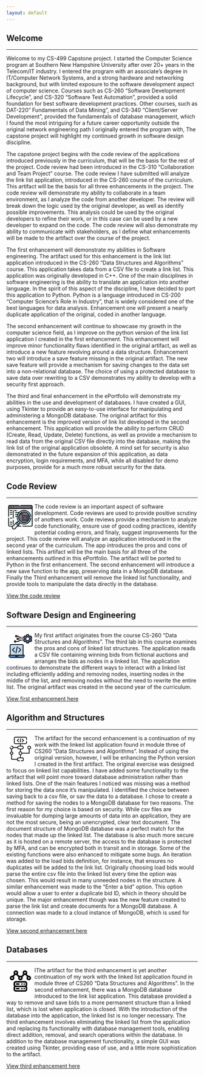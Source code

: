 ```yaml
---
layout: default
---
```


## Welcome
---

Welcome to my CS-499 Capstone project.  I started the Computer Science program at Southern New Hampshire University after over 20+ years in the Telecom/IT industry.  I entered the program with an associate’s degree in IT/Computer Network Systems, and a strong hardware and networking background, but with limited exposure to the software development aspect of computer science.  Courses such as CS-260 “Software Development Lifecycle”, and CS-320 “Software Test Automation”, provided a solid foundation for best software development practices.  Other courses, such as DAT-220” Fundamentals of Data Mining”, and CS-340 “Client/Server Development”, provided the fundamentals of database management, which I found the most intriguing for a future career opportunity outside the original network engineering path I originally entered the program with,  The capstone project will highlight my continued growth in software design discipline.  

The capstone project begins with the code review of the applications introduced previously in the curriculum, that will be the basis for the rest of the project.  Code review had been introduced in the CS-310 “Collaboration and Team Project” course.  The code review I have submitted will analyze the link list application, introduced in the CS-260 course of the curriculum.  This artifact will be the basis for all three enhancements in the project.  The code review will demonstrate my ability to collaborate in a team environment, as I analyze the code from another developer.  The review will break down the logic used by the original developer, as well as identify possible improvements.  This analysis could be used by the original developers to refine their work, or in this case can be used by a new developer to expand on the code.  The code review will also demonstrate my ability to communicate with stakeholders, as I define what enhancements will be made to the artifact over the course of the project.

The first enhancement will demonstrate my abilities in Software engineering.  The artifact used for this enhancement is the link list application introduced in the CS-260 “Data Structures and Algorithms” course.  This application takes data from a CSV file to create a link list.  This application was originally developed in C++.  One of the main disciplines in software engineering is the ability to translate an application into another language.  In the spirit of this aspect of the discipline, I have decided to port this application to Python.  Python is a language introduced in CS-200 “Computer Science’s Role in Industry”, that is widely considered one of the best languages for data analysis.   Enhancement one will present a nearly duplicate application of the original, coded in another language.

The second enhancement will continue to showcase my growth in the computer science field, as I improve on the python version of the link list application I created in the first enhancement.   This enhancement will improve minor functionality flaws identified in the original artifact, as well as introduce a new feature revolving around a data structure.  Enhancement two will introduce a save feature missing in the original artifact.  The new save feature will provide a mechanism for saving changes to the data set into a non-relational database.  The choice of using a protected database to save data over rewriting to a CSV demonstrates my ability to develop with a security first approach.

The third and final enhancement in the ePortfolio will demonstrate my abilities in the use and development of databases.  I have created a GUI, using Tkinter to provide an easy-to-use interface for manipulating and administering a MongoDB database.  The original artifact for this enhancement is the improved version of link list developed in the second enhancement.  This application will provide the ability to perform CRUD (Create, Read, Update, Delete) functions, as well as provide a mechanism to read data from the original CSV file directly into the database, making the link list of the original application obsolete.  A mind set for security is also demonstrated in the future expansion of this application, as data encryption, login requirements, and MFA, while all disabled for demo purposes, provide for a much more robust security for the data.

## Code Review
---

<img src="./pics/code-review.png" style = "float: left; margin: 5px;" alt="Code Review"> The code review is an important aspect of software development.  Code reviews are used to provide positive scrutiny of anothers work.  Code reviews provide a mechanism to analyze code functionality, ensure use of good coding practices, identify potential coding errors, and finaly, suggest improvements for the project.  This code review will analyze an application introduced in the second year of the curriculum.  The app introduces the pros and cons of linked lists.  This artifact will be the main basis for all three of the enhancements outlined in this ePortfolio.  The artifact will be ported to Python in the first enhancement.  The second enhancement will introduce a new save function to the app, preserving data in a MongoDB database.  Finally the Third enhancement will remove the linked list functionality, and provide tools to manipulate the data directly in the database.

[View the code review](./codeReview/codeReview.html)


## Software Design and Engineering
---

<img src="./pics/software-engineering.png" style = "float: left; margin: 5px;" alt="Software Engineering">My first artifact originates from the course CS-260 “Data Structures and Algorithms”.  The third lab in this course examines the pros and cons of linked list structures.  The application reads a CSV file containing winning bids from fictional auctions and arranges the bids as nodes in a linked list.   The application continues to demonstrate the different ways to interact with a linked list including efficiently adding and removing nodes, inserting nodes in the middle of the list, and removing nodes without the need to rewrite the entire list.  The original artifact was created in the second year of the curriculum. 

[View first enhancement here](./enhancement1/enhancement1.html)

## Algorithm and Structures
---

<img src="./pics/algorithm.png" style = "float: left; margin: 5px;" alt="Algorithm and Data Structures"> The artifact for the second enhancement is a continuation of my work with the linked list application found in module three of CS260 “Data Structures and Algorithms”.  Instead of using the original version, however, I will be enhancing the Python version I created in the first artifact.  The original exercise was designed to focus on linked list capabilities.  I have added some functionality to the artifact that will point more toward database administration rather than linked lists.  One of the main features I noticed was missing was a method for storing the data once it’s manipulated.  I identified the choice between saving back to a csv file, or sav the data to a database.  I chose to create a method for saving the nodes to a MongoDB database for two reasons.  The first reason for my choice is based on security.  While csv files are invaluable for dumping large amounts of data into an application, they are not the most secure, being an unencrypted, clear text document.  The document structure of MongoDB database was a perfect match for the nodes that made up the linked list.  The database is also much more secure as it is hosted on a remote server, the access to the database is protected by MFA, and can be encrypted both in transit and in storage.  Some of the existing functions were also enhanced to mitigate some bugs.  An iteration was added to the load bids definition, for instance, that ensures no duplicates will be added to the link list.  Originally choosing load bids would parse the entire csv file into the linked list every time the option was chosen.  This would result in many unneeded nodes in the structure.  A similar enhancement was made to the “Enter a bid” option.  This option would allow a user to enter a duplicate bid ID, which in theory should be unique.  The major enhancement though was the new feature created to parse the link list and create documents for a MongoDB database.  A connection was made to a cloud instance of MongoDB, which is used for storage.

[View second enhancement here](./enhancement2/enhancement2.html)

## Databases
---

<img src="./pics/non-relational.png" style = "float: left; margin: 5px;" alt="Databases">IThe artifact for the third enhancement is yet another continuation of my work with the linked list application found in module three of CS260 “Data Structures and Algorithms”.  In the second enhancement, there was a MongoDB database introduced to the link list application.  This database provided a way to remove and save bids to a more permanent structure than a linked list, which is lost when application is closed.   With the introduction of the database into the application, the linked list is no longer necessary.  The third enhancement involves eliminating the linked list from the application and replacing its functionality with database management tools, enabling direct addition, removal, and search operations within the database.   In addition to the database management functionality, a simple GUI was created using Tkinter, providing ease of use, and a little more sophistication to the artifact.

[View third enhancement here](./enhancement3/enhancement3.html)
